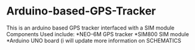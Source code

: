# Arduino-based-GPS-Tracker
This is an arduino based GPS tracker interfaced with a SIM module
Components Used include:
*NEO-6M GPS tracker
*SIM800 SIM module
*Arduino UNO board
(i will update more information on SCHEMATICS 


